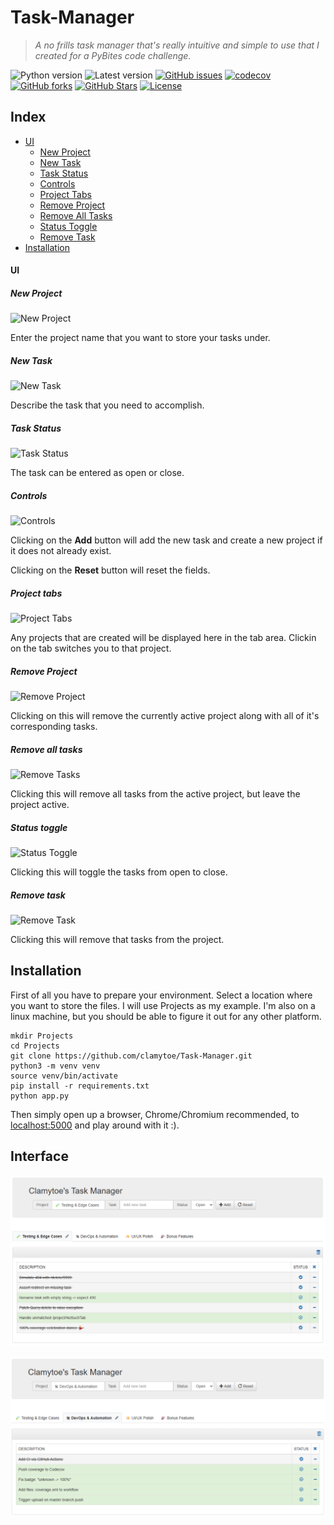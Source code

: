 # Task-Manager

> *A no frills task manager that's really intuitive and simple to use that I created for a PyBites code challenge.*

![Python version][python-version]
![Latest version][latest-version]
[![GitHub issues][issues-image]][issues-url]
[![codecov][codecov-image]][codecov-url]
[![GitHub forks][fork-image]][fork-url]
[![GitHub Stars][stars-image]][stars-url]
[![License][license-image]][license-url]

## Index
* [UI](#ui)
  * [New Project](#new-project)
  * [New Task](#new-task)
  * [Task Status](#task-status)
  * [Controls](#controls)
  * [Project Tabs](#project-tabs)
  * [Remove Project](#remove-project)
  * [Remove All Tasks](#remove-all-tasks)
  * [Status Toggle](#status-toggle)
  * [Remove Task](#remove-task)
* [Installation](#installation)

#### UI

##### New Project
![New Project](img/project.png)

Enter the project name that you want to store your tasks
under.

##### New Task
![New Task](img/task.png)

Describe the task that you need to accomplish.

##### Task Status
![Task Status](img/status.png)

The task can be entered as open or close.

##### Controls
![Controls](img/controls.png)

Clicking on the **Add** button will add the new task and create
a new project if it does not already exist.

Clicking on the **Reset** button will reset the fields.

##### Project tabs
![Project Tabs](img/tabs.png)

Any projects that are created will be displayed here in the
tab area. Clickin on the tab switches you to that project.

##### Remove Project
![Remove Project](img/remove_project.png)

Clicking on this will remove the currently active project
along with all of it's corresponding tasks.

##### Remove all tasks
![Remove Tasks](img/remove_all_tasks.png)

Clicking this will remove all tasks from the active project,
but leave the project active.

##### Status toggle
![Status Toggle](img/status_toggle.png)

Clicking this will toggle the tasks from open to close.

##### Remove task
![Remove Task](img/remove_task.png)

Clicking this will remove that tasks from the project.

## Installation
First of all you have to prepare your environment. Select
a location where you want to store the files. I will use 
Projects as my example. I'm also on a linux machine, but
you should be able to figure it out for any other platform.

    mkdir Projects
    cd Projects
    git clone https://github.com/clamytoe/Task-Manager.git
    python3 -m venv venv
    source venv/bin/activate
    pip install -r requirements.txt
    python app.py

Then simply open up a browser, Chrome/Chromium recommended,
to [localhost:5000](http://localhost:5000/) and play around
with it :).

## Interface

![ui-sample-1](img/ui-sample-1.png)

![ui-sample-2](img/ui-sample-2.png)


[python-version]:https://img.shields.io/badge/python-3.13.0-brightgreen.svg
[latest-version]:https://img.shields.io/badge/version-0.1.1-blue.svg
[issues-image]:https://img.shields.io/github/issues/clamytoe/Task-Manager.svg
[issues-url]:https://github.com/clamytoe/Task-Manager/issues
[codecov-image]:https://codecov.io/gh/clamytoe/Task-Manager/branch/master/graph/badge.svg
[codecov-url]:https://codecov.io/gh/clamytoe/Task-Manager
[fork-image]:https://img.shields.io/github/forks/clamytoe/Task-Manager.svg
[fork-url]:https://github.com/clamytoe/Task-Manager/network
[stars-image]:https://img.shields.io/github/stars/clamytoe/Task-Manager.svg
[stars-url]:https://github.com/clamytoe/Task-Manager/stargazers
[license-image]:https://img.shields.io/github/license/clamytoe/Task-Manager.svg
[license-url]:https://github.com/clamytoe/Task-Manager/blob/main/LICENSE
